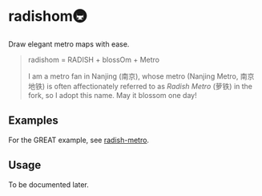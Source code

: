 # radishom🚇️

Draw elegant metro maps with ease.

> radishom = RADISH + blossOm + Metro
>
> I am a metro fan in Nanjing (南京), whose metro (Nanjing Metro, 南京地铁) is often affectionately referred to as _Radish Metro_ (萝铁) in the fork, so I adopt this name. May it blossom one day!

## Examples

For the GREAT example, see [radish-metro](https://github.com/QuadnucYard/radish-metro).

## Usage

To be documented later.
